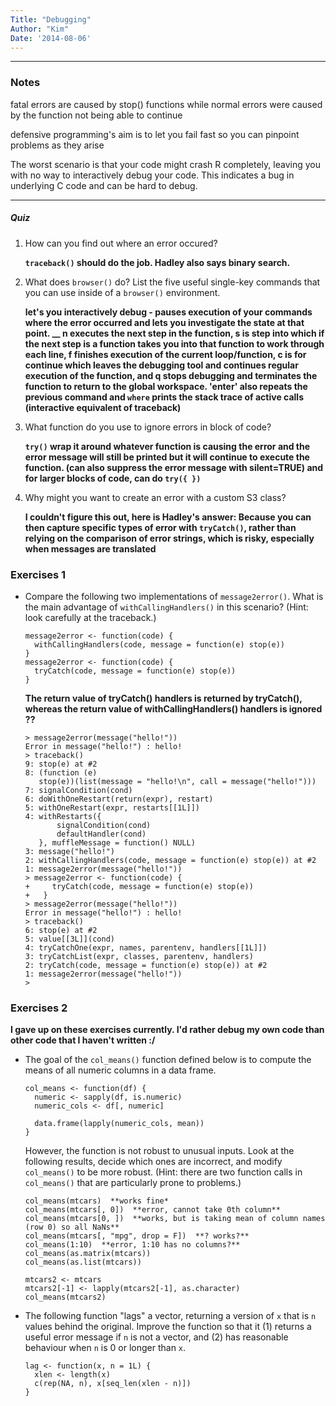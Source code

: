 ```yaml
---
Title: "Debugging"
Author: "Kim"
Date: '2014-08-06'
---
```


***

### Notes

fatal errors are caused by stop() functions while normal errors were caused by the function not being able to continue

defensive programming's aim is to let you fail fast so you can pinpoint problems as they arise

The worst scenario is that your code might crash R completely, leaving you with no way to interactively debug your code. This indicates a bug in underlying C code and can be hard to debug.

***

##### Quiz

1. How can you find out where an error occured?

	**`traceback()` should do the job.  Hadley also says binary search.**

1. What does `browser()` do? List the five useful single-key commands
   that you can use inside of a `browser()` environment.
   
   **let's you interactively debug - pauses execution of your commands where the error occurred and lets you investigate the state at that point.
     __ n executes the next step in the function, s is step into which if the next 
    step is a function takes you into that function to work through each line, 
    f finishes execution of the current loop/function, c is for continue which leaves the debugging
     tool and continues regular execution of the function, and q stops debugging and terminates the function to return to the global
      workspace. 'enter' also repeats the previous command and `where` prints the stack trace of active calls (interactive equivalent of traceback)**
   
1. What function do you use to ignore errors in block of code?

	**`try()` wrap it around whatever function is causing the error and the 
	error message will still be printed but it will continue to execute the 
	function. (can also suppress the error message with silent=TRUE) and for larger blocks of code, can do `try({ })`**

1. Why might you want to create an error with a custom S3 class?

	**I couldn't figure this out, here is Hadley's answer: Because you can 
	then capture specific types of error with `tryCatch()`, rather than relying 
	on the comparison of error strings, which is risky, especially when messages 
	are translated**



### Exercises 1

* Compare the following two implementations of `message2error()`. What is the
  main advantage of `withCallingHandlers()` in this scenario? (Hint: look
  carefully at the traceback.)

    ```{r}
    message2error <- function(code) {
      withCallingHandlers(code, message = function(e) stop(e))
    }
    message2error <- function(code) {
      tryCatch(code, message = function(e) stop(e))
    }
    ```

	**The return value of tryCatch() handlers is returned by tryCatch(), whereas 
	the return value of withCallingHandlers() handlers is ignored ??**
	
	```
	> message2error(message("hello!"))
	Error in message("hello!") : hello!
	> traceback()
	9: stop(e) at #2
	8: (function (e) 
	   stop(e))(list(message = "hello!\n", call = message("hello!")))
	7: signalCondition(cond)
	6: doWithOneRestart(return(expr), restart)
	5: withOneRestart(expr, restarts[[1L]])
	4: withRestarts({
	       signalCondition(cond)
	       defaultHandler(cond)
	   }, muffleMessage = function() NULL)
	3: message("hello!")
	2: withCallingHandlers(code, message = function(e) stop(e)) at #2
	1: message2error(message("hello!"))
	> message2error <- function(code) {
	+     tryCatch(code, message = function(e) stop(e))
	+   }
	> message2error(message("hello!"))
	Error in message("hello!") : hello!
	> traceback()
	6: stop(e) at #2
	5: value[[3L]](cond)
	4: tryCatchOne(expr, names, parentenv, handlers[[1L]])
	3: tryCatchList(expr, classes, parentenv, handlers)
	2: tryCatch(code, message = function(e) stop(e)) at #2
	1: message2error(message("hello!"))
	>
	```
	
### Exercises 2

**I gave up on these exercises currently. I'd rather debug my own code than other code that I haven't written :/**

* The goal of the `col_means()` function defined below is to compute the means
  of all numeric columns in a data frame.

    ```{r}
    col_means <- function(df) {
      numeric <- sapply(df, is.numeric)
      numeric_cols <- df[, numeric]

      data.frame(lapply(numeric_cols, mean))
    }
    ```

    However, the function is not robust to unusual inputs. Look at
    the following results, decide which ones are incorrect, and modify
    `col_means()` to be more robust. (Hint: there are two function calls
    in `col_means()` that are particularly prone to problems.)

    ```{r, eval = FALSE}
    col_means(mtcars)  **works fine*
    col_means(mtcars[, 0])  **error, cannot take 0th column**
    col_means(mtcars[0, ])  **works, but is taking mean of column names (row 0) so all NaNs**
    col_means(mtcars[, "mpg", drop = F])  **? works?**
    col_means(1:10)  **error, 1:10 has no columns?**
    col_means(as.matrix(mtcars))
    col_means(as.list(mtcars))

    mtcars2 <- mtcars
    mtcars2[-1] <- lapply(mtcars2[-1], as.character)
    col_means(mtcars2)
    ```

* The following function "lags" a vector, returning a version of `x` that is `n`
  values behind the original. Improve the function so that it (1) returns a
  useful error message if `n` is not a vector, and (2) has reasonable behaviour
  when `n` is 0 or longer than `x`.

    ```{r}
    lag <- function(x, n = 1L) {
      xlen <- length(x)
      c(rep(NA, n), x[seq_len(xlen - n)])
    }
    ```
